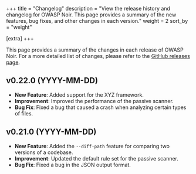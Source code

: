 +++
title = "Changelog"
description = "View the release history and changelog for OWASP Noir. This page provides a summary of the new features, bug fixes, and other changes in each version."
weight = 2
sort_by = "weight"

[extra]
+++

This page provides a summary of the changes in each release of OWASP Noir. For a more detailed list of changes, please refer to the [GitHub releases page](https://github.com/owasp-noir/noir/releases).

## v0.22.0 (YYYY-MM-DD)

*   **New Feature**: Added support for the XYZ framework.
*   **Improvement**: Improved the performance of the passive scanner.
*   **Bug Fix**: Fixed a bug that caused a crash when analyzing certain types of files.

## v0.21.0 (YYYY-MM-DD)

*   **New Feature**: Added the `--diff-path` feature for comparing two versions of a codebase.
*   **Improvement**: Updated the default rule set for the passive scanner.
*   **Bug Fix**: Fixed a bug in the JSON output format.
